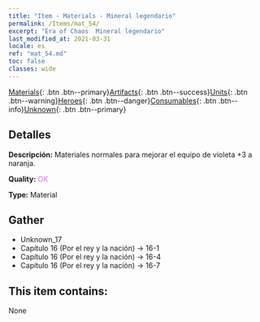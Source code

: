```yaml
---
title: "Item - Materials - Mineral legendario"
permalink: /Items/mat_54/
excerpt: "Era of Chaos  Mineral legendario"
last_modified_at: 2021-03-31
locale: es
ref: "mat_54.md"
toc: false
classes: wide
---
```

 [Materials](/es/Items/){: .btn .btn--primary}[Artifacts](/es/Items/Artifacts/){: .btn .btn--success}[Units](/es/Items/Units/){: .btn .btn--warning}[Heroes](/es/Items/Heroes/){: .btn .btn--danger}[Consumables](/es/Items/Consumables/){: .btn .btn--info}[Unknown](/es/Items/Unknown/){: .btn .btn--primary}

## Detalles
 **Descripción:** Materiales normales para mejorar el equipo de violeta +3 a naranja.

 **Quality:** <span style="color: #DA70D6">OK</span>

 **Type:** Material

## Gather

*    Unknown_17 
*    Capítulo 16 (Por el rey y la nación) -> 16-1 
*    Capítulo 16 (Por el rey y la nación) -> 16-4 
*    Capítulo 16 (Por el rey y la nación) -> 16-7 

## This item contains:

  None

